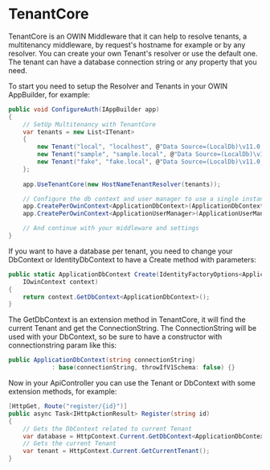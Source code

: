 # TenantCore

TenantCore is an OWIN Middleware that it can help to resolve tenants, a multitenancy middleware, by request's hostname for example or by any resolver. You can create your own Tenant's resolver or use the default one. The tenant can have a database connection string or any property that you need.

To start you need to setup the Resolver and Tenants in your OWIN AppBuilder, for example:

```csharp
public void ConfigureAuth(IAppBuilder app)
{
    // SetUp Multitenancy with TenantCore
    var tenants = new List<ITenant>
    {
        new Tenant("local", "localhost", @"Data Source=(LocalDb)\v11.0;AttachDbFilename=|DataDirectory|\local.mdf;Initial Catalog=local;Integrated Security=True"),
        new Tenant("sample", "sample.local", @"Data Source=(LocalDb)\v11.0;AttachDbFilename=|DataDirectory|\sample.mdf;Initial Catalog=sample;Integrated Security=True"),
        new Tenant("fake", "fake.local", @"Data Source=(LocalDb)\v11.0;AttachDbFilename=|DataDirectory|\fake.mdf;Initial Catalog=fake;Integrated Security=True")
    };
            
    app.UseTenantCore(new HostNameTenantResolver(tenants));

    // Configure the db context and user manager to use a single instance per request
    app.CreatePerOwinContext<ApplicationDbContext>(ApplicationDbContext.Create);
    app.CreatePerOwinContext<ApplicationUserManager>(ApplicationUserManager.Create);

    // And continue with your middleware and settings
}
```

If you want to have a database per tenant, you need to change your DbContext or IdentityDbContext to have a Create method
with parameters:

```csharp
public static ApplicationDbContext Create(IdentityFactoryOptions<ApplicationDbContext> options,
    IOwinContext context)
{
    return context.GetDbContext<ApplicationDbContext>();
}
```

The GetDbContext is an extension method in TenantCore, it will find the current Tenant and get the ConnectionString. The ConnectionString
will be used with your DbContext, so be sure to have a constructor with connectionstring param like this:

```csharp
public ApplicationDbContext(string connectionString)
            : base(connectionString, throwIfV1Schema: false) {}
```

Now in your ApiController you can use the Tenant or DbContext with some extension methods, for example:

```csharp
[HttpGet, Route("register/{id}")]
public async Task<IHttpActionResult> Register(string id)
{
    // Gets the DbContext related to current Tenant
    var database = HttpContext.Current.GetDbContext<ApplicationDbContext>();
    // Gets the current Tenant
    var tenant = HttpContext.Current.GetCurrentTenant();
}
```
